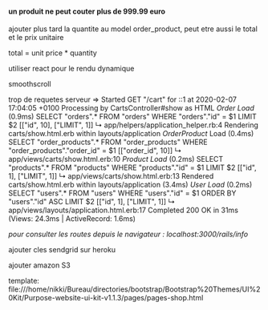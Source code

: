 #### un produit ne peut couter plus de 999.99 euro

ajouter plus tard la quantite au model order_product, peut etre aussi le total et le prix unitaire

total = unit price * quantity

utiliser react pour le rendu dynamique

smoothscroll

trop de requetes serveur
=>
Started GET "/cart" for ::1 at 2020-02-07 17:04:05 +0100
Processing by CartsController#show as HTML
  *Order Load* (0.9ms)  SELECT  "orders".* FROM "orders" WHERE "orders"."id" = $1 LIMIT $2  [["id", 10], ["LIMIT", 1]]
  ↳ app/helpers/application_helper.rb:4
  Rendering carts/show.html.erb within layouts/application
  *OrderProduct* Load (0.4ms)  SELECT "order_products".* FROM "order_products" WHERE "order_products"."order_id" = $1  [["order_id", 10]]
  ↳ app/views/carts/show.html.erb:10
  *Product Load* (0.2ms)  SELECT  "products".* FROM "products" WHERE "products"."id" = $1 LIMIT $2  [["id", 1], ["LIMIT", 1]]
  ↳ app/views/carts/show.html.erb:13
  Rendered carts/show.html.erb within layouts/application (3.4ms)
  *User Load* (0.2ms)  SELECT  "users".* FROM "users" WHERE "users"."id" = $1 ORDER BY "users"."id" ASC LIMIT $2  [["id", 1], ["LIMIT", 1]]
  ↳ app/views/layouts/application.html.erb:17
Completed 200 OK in 31ms (Views: 24.3ms | ActiveRecord: 1.6ms)


*pour consulter les routes depuis le navigateur : localhost:3000/rails/info*

ajouter cles sendgrid sur heroku

ajouter amazon S3

template:
  file:///home/nikki/Bureau/directories/bootstrap/Bootstrap%20Themes/UI%20Kit/Purpose-website-ui-kit-v1.1.3/pages/pages-shop.html